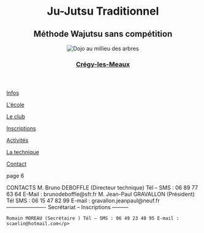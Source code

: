 <!DOCTYPE html>
<html lang="fr">

<head>
    <meta charset="UTF-8">
    <meta name="viewport" content="width=device-width, initial-scale=1.0">
    <link rel="stylesheet" href="./fichier CSS/reset.css">
    <link rel="stylesheet" href="./fichier CSS/stylesamouraî.css">
    <link rel="stylesheet" href="./fichier CSS/style.css">
    <link rel="stylesheet" href="./fichier CSS/stylepageaccueil.css">
    <link rel="stylesheet" href="./fichier CSS/typo.css">
    <title>Contact</title>
</head>

<body>
    <main>
        <header>
            <h1 class="titre1">Ju-Jutsu Traditionnel</h1>
            <h2 class="titre2">Méthode Wajutsu sans compétition</h2>
            <img class="imgtitre" src="./img samourai/baniere.webp" alt="Dojo au millieu des arbres">
            <h3 class="sous"> <a
                href="https://www.google.com/maps/place//data=!4m2!3m1!1s0x47e8a04c9567e68d:0xe1ee84e3a4b818a2?sa=X&ved=1t:8290&ictx=111"
                target="_blank">Crégy-les-Meaux</a></h3>
        </header>
        <div>
            <nav class="vaflex">
                <p class="menu"><a href="info.html">Infos</a></p>
                <p class="menu"><a href="ecole.html">L'école</a></p>
                <p class="menu"><a href="club.html">Le club</a></p>
                <p class="menu"><a href="inscription.html">Inscriptions</a></p>
                <p class="menu"><a href="activites.html">Activités</a></p>
                <p class="menu"><a href="technique.html">La technique</a></p>
                <p class="menu"><a href="contac.html">Contact</a></p>
            </nav>
        </div>
        page 6
    </main>
</body>

<p>CONTACTS
    M. Bruno DEBOFFLE (Directeur technique)
    Tél – SMS : 06 89 77 63 64 E-Mail : brunodeboffle@sfr.fr
    M. Jean-Paul GRAVALLON (Président)
    Tél SMS : 06 15 47 82 99 E-mail : gravallon.jeanpaul@neuf.fr
    ———————- Secrétariat – Inscriptions ———

    Romain MOREAU (Secrétaire ) Tél – SMS : 06 49 23 40 95 E-mail : scaelin@hotmail.com</p>